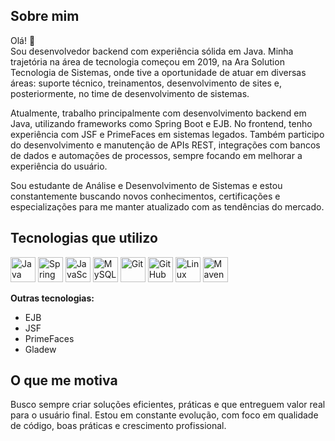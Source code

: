 ## Sobre mim

Olá! 👋  
Sou desenvolvedor backend com experiência sólida em Java. Minha trajetória na área de tecnologia começou em 2019, na Ara Solution Tecnologia de Sistemas, onde tive a oportunidade de atuar em diversas áreas: suporte técnico, treinamentos, desenvolvimento de sites e, posteriormente, no time de desenvolvimento de sistemas.

Atualmente, trabalho principalmente com desenvolvimento backend em Java, utilizando frameworks como Spring Boot e EJB. No frontend, tenho experiência com JSF e PrimeFaces em sistemas legados. Também participo do desenvolvimento e manutenção de APIs REST, integrações com bancos de dados e automações de processos, sempre focando em melhorar a experiência do usuário.

Sou estudante de Análise e Desenvolvimento de Sistemas e estou constantemente buscando novos conhecimentos, certificações e especializações para me manter atualizado com as tendências do mercado.

## Tecnologias que utilizo

<p align="left">
  <img src="https://cdn.jsdelivr.net/gh/devicons/devicon/icons/java/java-original.svg" width="40" alt="Java"/>
  <img src="https://cdn.jsdelivr.net/gh/devicons/devicon/icons/spring/spring-original.svg" width="40" alt="Spring Boot"/>
  <img src="https://cdn.jsdelivr.net/gh/devicons/devicon/icons/javascript/javascript-original.svg" width="40" alt="JavaScript"/>
  <img src="https://cdn.jsdelivr.net/gh/devicons/devicon/icons/mysql/mysql-original.svg" width="40" alt="MySQL"/>
  <img src="https://cdn.jsdelivr.net/gh/devicons/devicon/icons/git/git-original.svg" width="40" alt="Git"/>
  <img src="https://cdn.jsdelivr.net/gh/devicons/devicon/icons/github/github-original.svg" width="40" alt="GitHub"/>
  <img src="https://cdn.jsdelivr.net/gh/devicons/devicon/icons/linux/linux-original.svg" width="40" alt="Linux"/>
  <img src="https://cdn.jsdelivr.net/gh/devicons/devicon/icons/maven/maven-original.svg" width="40" alt="Maven"/>
</p>

**Outras tecnologias:**

- EJB
- JSF
- PrimeFaces
- Gladew

## O que me motiva

Busco sempre criar soluções eficientes, práticas e que entreguem valor real para o usuário final. Estou em constante evolução, com foco em qualidade de código, boas práticas e crescimento profissional.
